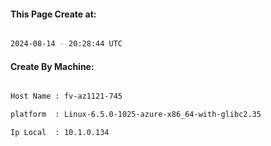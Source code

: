 
   
#### This Page Create at:

```bash

2024-08-14 - 20:28:44 UTC

```

#### Create By Machine:

```bash

Host Name : fv-az1121-745

platform  : Linux-6.5.0-1025-azure-x86_64-with-glibc2.35

Ip Local  : 10.1.0.134

```

